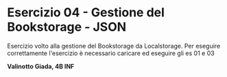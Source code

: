 # Esercizio 04 - Gestione del Bookstorage - JSON

Esercizio volto alla gestione del Bookstorage da Localstorage. Per eseguire correttamente l'esercizio è necessario caricare ed eseguire gli es 01 e 03

**Valinotto Giada, 4B INF**